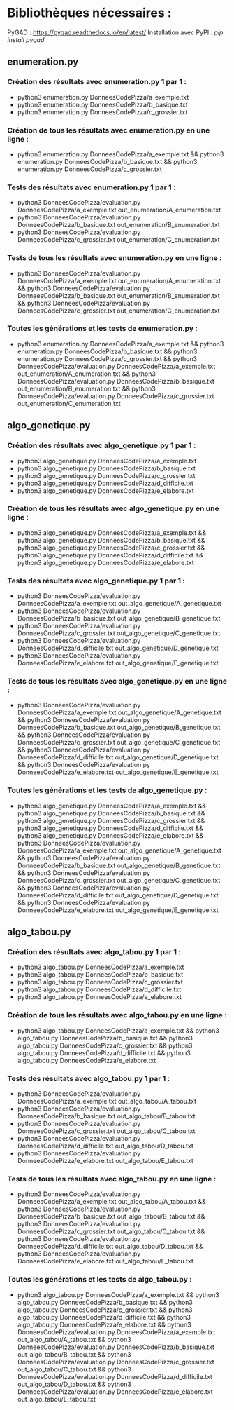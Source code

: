 # Bibliothèques nécessaires :

PyGAD : https://pygad.readthedocs.io/en/latest/
Installation avec PyPI : *pip install pygad*

## enumeration.py

### Création des résultats avec enumeration.py 1 par 1 :
- python3 enumeration.py DonneesCodePizza/a_exemple.txt
- python3 enumeration.py DonneesCodePizza/b_basique.txt
- python3 enumeration.py DonneesCodePizza/c_grossier.txt 

### Création de tous les résultats avec enumeration.py en une ligne :
- python3 enumeration.py DonneesCodePizza/a_exemple.txt && python3 enumeration.py DonneesCodePizza/b_basique.txt && python3 enumeration.py DonneesCodePizza/c_grossier.txt 

### Tests des résultats avec enumeration.py 1 par 1 :
- python3 DonneesCodePizza/evaluation.py DonneesCodePizza/a_exemple.txt out_enumeration/A_enumeration.txt
- python3 DonneesCodePizza/evaluation.py DonneesCodePizza/b_basique.txt out_enumeration/B_enumeration.txt
- python3 DonneesCodePizza/evaluation.py DonneesCodePizza/c_grossier.txt out_enumeration/C_enumeration.txt

### Tests de tous les résultats avec enumeration.py en une ligne :
- python3 DonneesCodePizza/evaluation.py DonneesCodePizza/a_exemple.txt out_enumeration/A_enumeration.txt && python3 DonneesCodePizza/evaluation.py DonneesCodePizza/b_basique.txt out_enumeration/B_enumeration.txt && python3 DonneesCodePizza/evaluation.py DonneesCodePizza/c_grossier.txt out_enumeration/C_enumeration.txt

### Toutes les générations et les tests de enumeration.py :
- python3 enumeration.py DonneesCodePizza/a_exemple.txt && python3 enumeration.py DonneesCodePizza/b_basique.txt && python3 enumeration.py DonneesCodePizza/c_grossier.txt && python3 DonneesCodePizza/evaluation.py DonneesCodePizza/a_exemple.txt out_enumeration/A_enumeration.txt && python3 DonneesCodePizza/evaluation.py DonneesCodePizza/b_basique.txt out_enumeration/B_enumeration.txt && python3 DonneesCodePizza/evaluation.py DonneesCodePizza/c_grossier.txt out_enumeration/C_enumeration.txt

## algo_genetique.py

### Création des résultats avec algo_genetique.py 1 par 1 :
- python3 algo_genetique.py DonneesCodePizza/a_exemple.txt
- python3 algo_genetique.py DonneesCodePizza/b_basique.txt
- python3 algo_genetique.py DonneesCodePizza/c_grossier.txt 
- python3 algo_genetique.py DonneesCodePizza/d_difficile.txt 
- python3 algo_genetique.py DonneesCodePizza/e_elabore.txt 

### Création de tous les résultats avec algo_genetique.py en une ligne :
- python3 algo_genetique.py DonneesCodePizza/a_exemple.txt && python3 algo_genetique.py DonneesCodePizza/b_basique.txt && python3 algo_genetique.py DonneesCodePizza/c_grossier.txt && python3 algo_genetique.py DonneesCodePizza/d_difficile.txt && python3 algo_genetique.py DonneesCodePizza/e_elabore.txt 

### Tests des résultats avec algo_genetique.py 1 par 1 :
- python3 DonneesCodePizza/evaluation.py DonneesCodePizza/a_exemple.txt out_algo_genetique/A_genetique.txt
- python3 DonneesCodePizza/evaluation.py DonneesCodePizza/b_basique.txt out_algo_genetique/B_genetique.txt
- python3 DonneesCodePizza/evaluation.py DonneesCodePizza/c_grossier.txt out_algo_genetique/C_genetique.txt
- python3 DonneesCodePizza/evaluation.py DonneesCodePizza/d_difficile.txt out_algo_genetique/D_genetique.txt
- python3 DonneesCodePizza/evaluation.py DonneesCodePizza/e_elabore.txt out_algo_genetique/E_genetique.txt

### Tests de tous les résultats avec algo_genetique.py en une ligne :
- python3 DonneesCodePizza/evaluation.py DonneesCodePizza/a_exemple.txt out_algo_genetique/A_genetique.txt && python3 DonneesCodePizza/evaluation.py DonneesCodePizza/b_basique.txt out_algo_genetique/B_genetique.txt && python3 DonneesCodePizza/evaluation.py DonneesCodePizza/c_grossier.txt out_algo_genetique/C_genetique.txt && python3 DonneesCodePizza/evaluation.py DonneesCodePizza/d_difficile.txt out_algo_genetique/D_genetique.txt && python3 DonneesCodePizza/evaluation.py DonneesCodePizza/e_elabore.txt out_algo_genetique/E_genetique.txt

### Toutes les générations et les tests de algo_genetique.py :

- python3 algo_genetique.py DonneesCodePizza/a_exemple.txt && python3 algo_genetique.py DonneesCodePizza/b_basique.txt && python3 algo_genetique.py DonneesCodePizza/c_grossier.txt && python3 algo_genetique.py DonneesCodePizza/d_difficile.txt && python3 algo_genetique.py DonneesCodePizza/e_elabore.txt && python3 DonneesCodePizza/evaluation.py DonneesCodePizza/a_exemple.txt out_algo_genetique/A_genetique.txt && python3 DonneesCodePizza/evaluation.py DonneesCodePizza/b_basique.txt out_algo_genetique/B_genetique.txt && python3 DonneesCodePizza/evaluation.py DonneesCodePizza/c_grossier.txt out_algo_genetique/C_genetique.txt && python3 DonneesCodePizza/evaluation.py DonneesCodePizza/d_difficile.txt out_algo_genetique/D_genetique.txt && python3 DonneesCodePizza/evaluation.py DonneesCodePizza/e_elabore.txt out_algo_genetique/E_genetique.txt 

## algo_tabou.py

### Création des résultats avec algo_tabou.py 1 par 1 :
- python3 algo_tabou.py DonneesCodePizza/a_exemple.txt
- python3 algo_tabou.py DonneesCodePizza/b_basique.txt
- python3 algo_tabou.py DonneesCodePizza/c_grossier.txt 
- python3 algo_tabou.py DonneesCodePizza/d_difficile.txt 
- python3 algo_tabou.py DonneesCodePizza/e_elabore.txt 

### Création de tous les résultats avec algo_tabou.py en une ligne :
- python3 algo_tabou.py DonneesCodePizza/a_exemple.txt && python3 algo_tabou.py DonneesCodePizza/b_basique.txt && python3 algo_tabou.py DonneesCodePizza/c_grossier.txt && python3 algo_tabou.py DonneesCodePizza/d_difficile.txt && python3 algo_tabou.py DonneesCodePizza/e_elabore.txt 

### Tests des résultats avec algo_tabou.py 1 par 1 :
- python3 DonneesCodePizza/evaluation.py DonneesCodePizza/a_exemple.txt out_algo_tabou/A_tabou.txt
- python3 DonneesCodePizza/evaluation.py DonneesCodePizza/b_basique.txt out_algo_tabou/B_tabou.txt
- python3 DonneesCodePizza/evaluation.py DonneesCodePizza/c_grossier.txt out_algo_tabou/C_tabou.txt
- python3 DonneesCodePizza/evaluation.py DonneesCodePizza/d_difficile.txt out_algo_tabou/D_tabou.txt
- python3 DonneesCodePizza/evaluation.py DonneesCodePizza/e_elabore.txt out_algo_tabou/E_tabou.txt

### Tests de tous les résultats avec algo_tabou.py en une ligne :
- python3 DonneesCodePizza/evaluation.py DonneesCodePizza/a_exemple.txt out_algo_tabou/A_tabou.txt && python3 DonneesCodePizza/evaluation.py DonneesCodePizza/b_basique.txt out_algo_tabou/B_tabou.txt && python3 DonneesCodePizza/evaluation.py DonneesCodePizza/c_grossier.txt out_algo_tabou/C_tabou.txt && python3 DonneesCodePizza/evaluation.py DonneesCodePizza/d_difficile.txt out_algo_tabou/D_tabou.txt && python3 DonneesCodePizza/evaluation.py DonneesCodePizza/e_elabore.txt out_algo_tabou/E_tabou.txt

### Toutes les générations et les tests de algo_tabou.py :

- python3 algo_tabou.py DonneesCodePizza/a_exemple.txt && python3 algo_tabou.py DonneesCodePizza/b_basique.txt && python3 algo_tabou.py DonneesCodePizza/c_grossier.txt && python3 algo_tabou.py DonneesCodePizza/d_difficile.txt && python3 algo_tabou.py DonneesCodePizza/e_elabore.txt && python3 DonneesCodePizza/evaluation.py DonneesCodePizza/a_exemple.txt out_algo_tabou/A_tabou.txt && python3 DonneesCodePizza/evaluation.py DonneesCodePizza/b_basique.txt out_algo_tabou/B_tabou.txt && python3 DonneesCodePizza/evaluation.py DonneesCodePizza/c_grossier.txt out_algo_tabou/C_tabou.txt && python3 DonneesCodePizza/evaluation.py DonneesCodePizza/d_difficile.txt out_algo_tabou/D_tabou.txt && python3 DonneesCodePizza/evaluation.py DonneesCodePizza/e_elabore.txt out_algo_tabou/E_tabou.txt 
